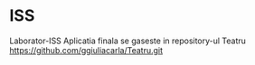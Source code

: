 # ISS
Laborator-ISS
Aplicatia finala se gaseste in repository-ul Teatru https://github.com/ggiuliacarla/Teatru.git
